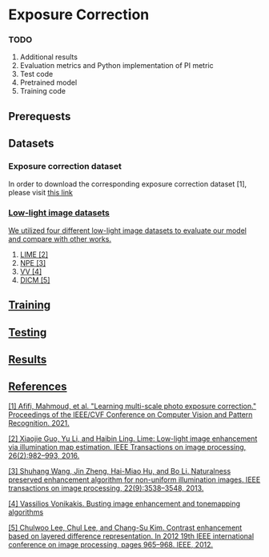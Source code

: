 # Exposure Correction

### TODO ###

1. Additional results
2. Evaluation metrics and Python implementation of PI metric
3. Test code
4. Pretrained model
5. Training code

## Prerequests ##

## Datasets ##

### Exposure correction dataset ###
In order to download the corresponding exposure correction dataset [1], please visit <a href="https://github.com/mahmoudnafifi/Exposure_Correction#dataset">this link</href>

### Low-light image datasets ###
We utilized four different low-light image datasets to evaluate our model and compare with other works.

1. LIME [2]
2. NPE [3]
3. VV [4]
4. DICM [5]

## Training ##

## Testing ##

## Results ##

## References ##

[1] Afifi, Mahmoud, et al. "Learning multi-scale photo exposure correction." Proceedings of the IEEE/CVF Conference on Computer Vision and Pattern Recognition. 2021.

[2] Xiaojie Guo, Yu Li, and Haibin Ling. Lime: Low-light image enhancement via illumination map estimation. IEEE Transactions on image processing, 26(2):982–993, 2016.

[3] Shuhang Wang, Jin Zheng, Hai-Miao Hu, and Bo Li. Naturalness preserved enhancement algorithm for non-uniform illumination images. IEEE transactions on image processing, 22(9):3538–3548, 2013.

[4] Vassilios Vonikakis. Busting image enhancement and tonemapping algorithms

[5] Chulwoo Lee, Chul Lee, and Chang-Su Kim. Contrast enhancement based on layered difference representation. In 2012 19th IEEE international conference on image processing, pages 965–968. IEEE, 2012.
